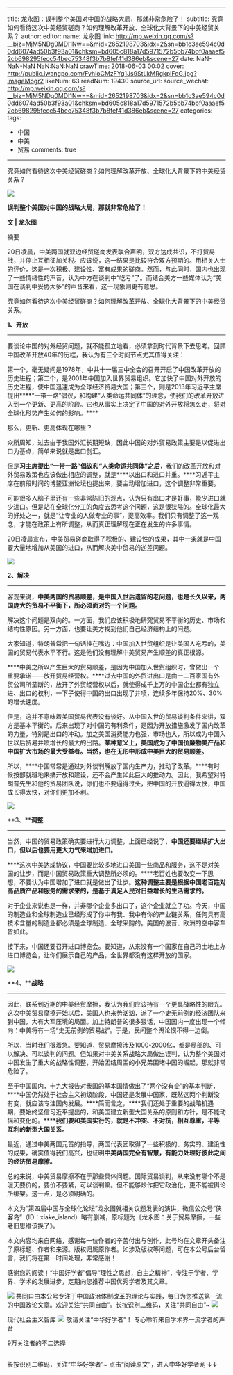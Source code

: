 
---
title: 龙永图：误判整个美国对中国的战略大局，那就非常危险了！
subtitle: 究竟如何看待这次中美经贸磋商？如何理解改革开放、全球化大背景下的中美经贸关系？
author: 
editor: 
  name: 龙永图
  link: http://mp.weixin.qq.com/s?__biz=MjM5NDg0MDI1Nw==&mid=2652198703&idx=2&sn=bb1c3ae594c0d0dd6074ad50b3f93a01&chksm=bd605c818a17d5971572b5bb74bbf0aaaef52cb698295fecc54bec75348f3b7b8fef41d386eb&scene=27
date: NaN-NaN-NaN NaN:NaN:NaN
crawTime: 2018-06-03 00:02
cover: http://public.iwangpo.com/FvhloCMzFYg1Js9StLkMRgkplFoG.jpg?imageMogr2
likeNum: 63
readNum: 19430
source_url: 
source_wechat: http://mp.weixin.qq.com/s?__biz=MjM5NDg0MDI1Nw==&mid=2652198703&idx=2&sn=bb1c3ae594c0d0dd6074ad50b3f93a01&chksm=bd605c818a17d5971572b5bb74bbf0aaaef52cb698295fecc54bec75348f3b7b8fef41d386eb&scene=27
categories: 
tags: 
  - 中国
  - 中美
  - 贸易
comments: true
---
究竟如何看待这次中美经贸磋商？如何理解改革开放、全球化大背景下的中美经贸关系？
<!--more-->
![](http://public.iwangpo.com/Ftf5wsJ0Z6x359JyQZ8lV2gmmG5z.jpg?imageView2/2/w/600)

**误判整个美国对中国的战略大局，那就非常危险了！**

**文 | 龙永图**

摘要

20日凌晨，中美两国就双边经贸磋商发表联合声明，双方达成共识，不打贸易战，并停止互相征加关税。应该说，这一结果是比较符合双方预期的。用相关人士的评价，这是一次积极、建设性、富有成果的磋商。然而，与此同时，国内也出现了一些情绪性的声音，认为中方在谈判中“吃亏”了。而结合美方一些媒体认为“美国在谈判中妥协太多”的声音来看，这一现象则更有意思。

究竟如何看待这次中美经贸磋商？如何理解改革开放、全球化大背景下的中美经贸关系。

**1、开放**

---

要谈论中国的对外经贸问题，就不能孤立地看，必须拿到时代背景下去思考。回顾中国改革开放40年的历程，我认为有三个时间节点尤其值得关注：

第一个，毫无疑问是1978年，中共十一届三中全会的召开开启了中国改革开放的历史进程；第二个，是2001年中国加入世界贸易组织。它加快了中国对外开放的历史进程，使中国迅速成为全球经济贸易大国；第三个，则是2013年习近平主席提出****“一带一路”倡议，和构建“人类命运共同体”的理念，使我们的改革开放进入到一个更新、更高的阶段。它也从事实上决定了中国的对外开放将怎么走，将对全球化形势产生如何的影响。****

那么，更新、更高体现在哪里？

众所周知，过去由于我国外汇长期短缺，因此中国的对外贸易政策主要是以促进出口为基点，简单来说就是出口创汇。

但是****习主席提出“一带一路”倡议和“人类命运共同体”之后****，我们的改革开放和对外贸易政策也应该做出相应的调整，就是****以出口和进口并重。****习近平主席在前段时间的博鳌亚洲论坛也提出来，要主动增加进口，这个调整非常重要。

可能很多人脑子里还有一些非常陈旧的观点，认为只有出口才是好事，能少进口就少进口。但是站在全球化分工的角度去思考这个问题，这是很狭隘的。全球化最大的好处之一，就是“让专业的人做专业的事”，提高效率。我们只有调整了这一观念，才能在政策上有所调整，从而真正理解现在正在发生的许多事情。

20日凌晨宣布，中美贸易磋商取得了积极的、建设性的成果，其中一条就是中国要大量地增加从美国的进口，从而解决美中贸易的逆差问题。

![](http://public.iwangpo.com/FrliGXnED0sZBtGNkBPXg0asMPmb.jpg?imageView2/2/w/600)

**2、解决**

---

客观来说，****中美两国的贸易顺差，是中国入世后遗留的老问题，也是长久以来，两国庞大的贸易不平衡下，所必须面对的一个问题。****

解决这个问题是双向的。一方面，我们应该积极地研究贸易不平衡的历史、市场和结构性原因。另一方面，也要让美方找到他们自己经济结构上的问题。

大家知道，特朗普常把一句话挂在嘴边：中国加入世贸组织是让美国人吃亏的，美国的贸易代表水平不行。这是他们没有理解中美贸易产生顺差的真正根源。

****中美之所以产生巨大的贸易顺差，是因为中国加入世贸组织时，曾做出一个重要承诺——放开贸易经营权。****过去中国的外贸进出口是由一二百家国有外贸公司所垄断的，放开了外贸经营权以后，就使得成千上万的中国企业都有独立进、出口的权利，一下子使得中国的出口出现了井喷，连续多年保持20%、30%的增长速度。

但是，这并不意味着美国贸易代表没有谈好。从中国入世的贸易谈判条件来讲，双方是基本平衡的。后来出现了对中国的有利条件，是因为开放措施激发了国内改革的力量，特别是出口的冲动。加之美国消费能力也强，市场也大，所以成为中国入世以后贸易井喷增长的最大的出路。****某种意义上，美国成为了中国价廉物美产品和中国扩大市场的最大受益者。当然，也在无形中形成中美巨大的贸易顺差。****

所以，****中国常常是通过对外谈判解放了国内生产力，推动了改革。****有时候按部就班地来搞开放和建设，还不会产生如此巨大的推动力。因此，我希望对特朗普先生和他的贸易团队说，你们也不要逼得过头，把中国的开放逼得太快，中国成长得太快，对你们更加不利。

![](http://public.iwangpo.com/FkfbvN26rXxfKYjZRiGPuhSo8s80.jpg?imageView2/2/w/600)

**3、****调整**

---

当然，中国的贸易政策确实要进行大力调整，上面已经说了，****中国还要继续扩大出口，但以后也要用更大力气来增加进口。****

****这次中美达成协议，中国要比较多地进口美国一些商品和服务，这不是对美国的让步，而是中国贸易政策重大调整所必须的。****老百姓也要改变一下思想，不要认为中国增加了进口就是做出了让步。****这种调整主要是根据中国老百姓对高品质产品和服务的需求来的，是基于满足人民对日益增长的生活需求的。****

对于企业来说也是一样，并非哪个企业多出口了，这个企业就立了功。今天，中国的制造业和全球制造业已经形成了你中有我、我中有你的产业链关系，任何具有高技术含量的制造业都必须是全球制造、全球采购的。美国的波音、欧洲的空中客车皆如此。

    

接下来，中国还要召开进口博览会。要知道，从来没有一个国家在自己的土地上办进口博览会，让你们展示自己的产品，全世界都没有这样开放的国家。

![](http://public.iwangpo.com/FiwlqDNFFPOurYVfdLqb9lN-A5D3.jpg?imageView2/2/w/600)

**4、****战略**

---

因此，联系到近期的中美经贸摩擦，我认为我们应该持有一个更具战略性的眼光。这次中美贸易摩擦开始以后，美国人也来势汹汹，派了一个史无前例的经济团队来到中国，大有大军压境的局面。加上特朗普的很多狠话，中国国内一度出现一个倾向：中美将有一场“史无前例的贸易战”。于是，民间整个舆论恨不得一边倒。

所以，当时我们很着急。要知道，贸易摩擦涉及1000-2000亿，都是局部的、可以解决、可以谈判的问题。但如果对中美关系战略大局做出误判，认为整个美国对中国发生了重大的战略性调整，开始团结周围的小兄弟围堵中国的崛起，那就非常危险了。

    

至于中国国内，十九大报告对我国的基本国情做出了“两个没有变”的基本判断，****中国仍然处于社会主义初级阶段，中国还是发展中国家，既然这两个判断没有变，就应该专注国内发展。****简而言之，****我们还处于重要的战略机遇期，要始终坚信习近平提出的，和美国建立新型大国关系的原则和方针，是不能动摇和变化的。********我们要和美国实行的，就是不冲突、不对抗，相互尊重，平等互利的新型大国关系。****

    

最近，通过中美两国元首的指导，两国代表团取得了一些积极的、务实的、建设性的成果，确实值得我们高兴，也证明****中美两国完全有智慧，有能力处理好彼此之间的经济贸易摩擦。****

总的来说，中美贸易摩擦不在于那些具体问题。国际贸易谈判，从来没有哪个不是漫天要价的，要价不要紧，可以谈判嘛。但不能够炒作把它政治化，更不能被舆论所绑架。这一点，是必须明确的。

本文为“第四届中国与全球化论坛”龙永图就相关议题发表的演讲，微信公众号“侠客岛”（ID：xiake_island）略有删减，原标题为《龙永图：关于贸易摩擦，一些老旧思维该换了》。

本文内容均来自网络，感谢每一位作者的辛苦付出与创作，此号均在文章开头备注了原标题、作者和来源。版权归属原作者。如涉及版权等问题，可在本公号后台留言，我们将在第一时间处理，非常感谢！

感谢您的阅读！“中国好学者”倡导“理性之思想，自主之精神”，专注于学者、学界、学术的发展进步，定期向您推荐中国优秀学者及其文章。

![](http://public.iwangpo.com/FvmN9h2NjFFStwk19Q3BdzkxBKy9.jpg?imageView2/2/w/600)
共同自由本公号专注于中国政治体制改革的理论与实践，每日为您推送第一流的中国政论文章。欢迎关注“共同自由”。长按识别二维码，关注“共同自由”~
![](http://public.iwangpo.com/FsotZJ2f81WxoWAZ-aohjVacwyPC.jpg?imageView2/2/w/600)

现代社会主义智库
![](http://public.iwangpo.com/Fr8HAdzQxY-8x-YPqCITfzy4j5xu.jpg?imageView2/2/w/600)
敬请关注“中华好学者”！
专心聆听来自学术界一流学者的声音

9万关注者的不二选择

![](data:image/gif;base64,iVBORw0KGgoAAAANSUhEUgAAAAEAAAABCAYAAAAfFcSJAAAADUlEQVQImWNgYGBgAAAABQABh6FO1AAAAABJRU5ErkJggg==)

长按识别二维码，关注“中华好学者”~
点击“阅读原文”，进入中华好学者网
↓↓
    